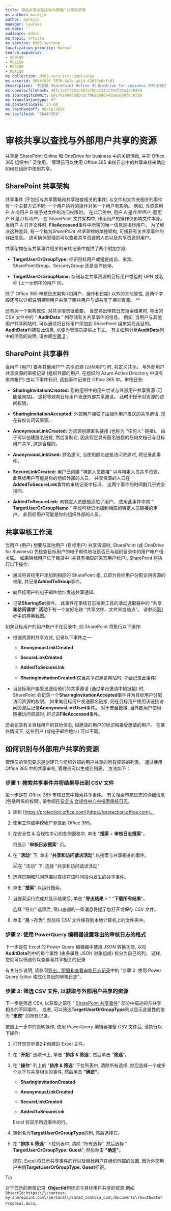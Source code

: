 ```yaml
---
title: 审核共享以查找与外部用户共享的资源
ms.author: markjjo
author: markjjo
manager: laurawi
ms.date: ''
audience: Admin
ms.topic: article
ms.service: O365-seccomp
localization_priority: Normal
search.appverid:
- SPO160
- MOE150
- BCS160
- MET150
ms.collection: M365-security-compliance
ms.assetid: 50bbf89f-7870-4c2a-ae14-42635e0cfc01
description: '共享是 SharePoint Online 和 OneDrive for business 中的关键活动。 管理员现在可以在 Office 365 审核日志中使用共享审核, 以确定与组织外部的用户共享的资源。 '
ms.openlocfilehash: 48fc1a67f501c807e76ba2333170df83a1248428
ms.sourcegitcommit: 60c701e9808d505cf96990d0643be10b8fbc0180
ms.translationtype: MT
ms.contentlocale: zh-CN
ms.lasthandoff: 08/16/2019
ms.locfileid: "36447359"
---
```

# <a name="use-sharing-auditing-in-the-office-365-audit-log"></a>审核共享以查找与外部用户共享的资源

共享是 SharePoint Online 和 OneDrive for business 中的关键活动, 并在 Office 365 组织中广泛使用。 管理员可以使用 Office 365 审核日志中的共享审核来确定如何在组织中使用共享。 
  
## <a name="the-sharepoint-sharing-schema"></a>SharePoint 共享架构

共享事件 (不包括与共享策略和共享链接相关的事件) 与文件和文件夹相关的事件有一个主要方式不同: 一个用户执行的操作对另一个用户有影响。 例如, 当资源用户 A 向用户 B 授予对文件的访问权限时。 在此示例中, 用户 A 是*作用用户*, 而用户 B 是*目标用户*。 在 SharePoint 文件架构中, 作用用户的操作仅影响文件本身。 当用户 A 打开文件时, **FileAccessed**事件中所需的唯一信息是操作用户。 为了解决这种差异, 有一个称为*SharePoint 共享架构*的单独架构, 可捕获有关共享事件的详细信息。 这可确保管理员可以查看共享资源的人员以及共享资源的用户。 
  
共享架构在与共享事件相关的审核记录中提供了两个附加字段: 
  
- **TargetUserOrGroupType:** 标识目标用户或组是成员、来宾、SharePointGroup、SecurityGroup 还是合作伙伴。

- **TargetUserOrGroupName:** 存储与之共享资源的目标用户或组的 UPN 或名称 (上一示例中的用户 B)。 

除了 Office 365 审核日志架构 (如用户、操作和日期) 以外的其他属性, 这两个字段还可以详细说明*哪些*用户共享了哪些用户与*谁*共享了*哪些*资源。 ** 
  
还有另一个架构属性, 对共享情景很重要。 当您导出审核日志搜索结果时, 导出的 CSV 文件中的 " **AuditData** " 列存储有关共享事件的信息。 例如, 当用户与其他用户共享网站时, 可以通过将目标用户添加到 SharePoint 组来实现此目的。 **AuditData**列捕获此信息, 以便为管理员提供上下文。 有关如何分析**AuditData**列中的信息的说明, 请参阅[步骤 2](#step-2-use-the-powerquery-editor-to-format-the-exported-audit-log) 。

## <a name="sharepoint-sharing-events"></a>SharePoint 共享事件

当用户 (用户) 要与其他用户** 共享资源 (*目标*用户) 时, 将定义共享。 与外部用户共享资源的审核记录 (组织外部的用户, 在组织的 Azure Active Directory 中没有来宾帐户) 由以下事件标识, 这些事件记录在 Office 365 中。审核日志:

- **SharingInvitationCreated:** 您的组织中的用户尝试与外部用户共享资源 (可能是网站)。 这将导致向目标用户发送外部共享邀请。 此时不授予对资源的访问权限。

- **SharingInvitationAccepted:** 外部用户接受了由操作用户发送的共享邀请, 现在有权访问该资源。

- **AnonymousLinkCreated:** 为资源创建匿名链接 (也称为 "任何人" 链接)。 由于可以创建匿名链接, 然后复制它, 因此假定具有匿名链接的任何文档已与目标用户共享, 这是合理的。

- **AnonymousLinkUsed:** 顾名思义, 当使用匿名链接访问资源时, 将记录此事件。 

- **SecureLinkCreated:** 用户已创建 "特定人员链接" 以与特定人员共享资源。 此目标用户可能是你的组织外部的人员。 共享资源的人员在**AddedToSecureLink**事件的审核记录中标识。 这两个事件的时间戳几乎完全相同。

- **AddedToSecureLink:** 向特定人员链接添加了用户。 使用此事件中的 " **TargetUserOrGroupName** " 字段可标识添加到相应的特定人员链接的用户。 此目标用户可能是你的组织外部的人员。

## <a name="sharing-auditing-work-flow"></a>共享审核工作流
  
当用户 (用户) 想要与其他用户 (目标用户) 共享资源时, SharePoint (或 OneDrive for Business) 先检查目标用户的电子邮件地址是否已与组织目录中的用户帐户相关联。 如果目标用户位于目录中 (并具有相应的来宾用户帐户), SharePoint 将执行以下操作:
  
-  通过将目标用户添加到相应的 SharePoint 组, 立即为目标用户分配访问资源的权限, 并记录**AddedToGroup**事件。 
    
- 向目标用户的电子邮件地址发送共享通知。
    
- 记录**SharingSet**事件。 此事件在审核日志搜索工具的活动选取器中的 "共享**和访问请求" 活动**下有一个友好名称 "共享文件、文件夹或站点"。 请参阅[第1步](#step-1-search-for-sharing-events-and-export-the-results-to-a-csv-file)中的屏幕截图。 
    
如果目标用户的用户帐户不在目录中, 则 SharePoint 将执行以下操作: 
    
   - 根据资源的共享方式, 记录以下事件之一:
   
      - **AnonymousLinkCreated**
   
      - **SecureLinkCreated**
   
      - **AddedToSecureLink** 

      - **SharingInvitationCreated**(仅当共享资源是网站时, 才会记录此事件)
    
   - 当目标用户接受发送给他们的共享邀请 (通过单击邀请中的链接) 时, SharePoint 会记录一个**SharingInvitationAccepted**事件并为目标用户分配访问资源的权限。 如果向目标用户发送匿名链接, 则在目标用户使用该链接访问资源后记录**AnonymousLinkUsed**事件。 对于安全链接, 当外部用户使用链接访问资源时, 将记录**FileAccessed**事件。

还会记录有关目标用户的其他信息, 如邀请的用户的标识和接受邀请的用户。 在某些情况下, 这些用户 (或电子邮件地址) 可以不同。 

## <a name="how-to-identify-resources-shared-with-external-users"></a>如何识别与外部用户共享的资源

管理员的常见要求是创建已与组织外部的用户共享的所有资源的列表。 通过使用 Office 365 中的共享审核, 管理员可以生成此列表。 方法如下：
  
### <a name="step-1-search-for-sharing-events-and-export-the-results-to-a-csv-file"></a>步骤 1: 搜索共享事件并将结果导出到 CSV 文件

第一步是在 Office 365 审核日志中搜索共享事件。 有关搜索审核日志的详细信息 (包括所需的权限), 请参阅[在安全 & 合规性中心中搜索审核日志](search-the-audit-log-in-security-and-compliance.md)。
  
1. 转到 [https://protection.office.com](https://protection.office.com)。
    
2. 使用工作或学校帐户登录到 Office 365。
    
3. 在安全性 & 合规性中心的左侧窗格中, 单击 "**搜索**  > **审核日志搜索**"。
    
    将显示 "**审核日志搜索**" 页。 
    
4. 在 "**活动**" 下, 单击 "**共享和访问请求活动**" 以搜索与共享相关的事件。 
    
    ![在 "活动" 下, 选择 "共享和访问请求活动"](media/46bb25b7-1eb2-4adf-903a-cc9ab58639f9.png)
  
5.  选择日期和时间范围以查找在该时间段内发生的共享事件。 
    
6. 单击 "**搜索**" 以运行搜索。 
    
7. 当搜索运行完成并显示结果后, 单击 "**导出结果** \> " "**下载所有结果**"。
    
    选择 "导出" 选项后, 窗口底部的一条消息将提示您打开或保存 CSV 文件。
    
8. 单击 "**另** \>存**为**", 然后将 CSV 文件保存到本地计算机上的文件夹中。 

### <a name="step-2-use-the-powerquery-editor-to-format-the-exported-audit-log"></a>步骤 2: 使用 PowerQuery 编辑器设置导出的审核日志的格式

下一步是在 Excel 的 Power Query 编辑器中使用 JSON 转换功能, 以将**AuditData**列中的每个属性 (由多属性 JSON 对象组成) 拆分为自己的列。 这样, 您就可以筛选列以查看与共享相关的记录

有关分步说明, 请参阅[导出、配置和查看审核日志记录](export-view-audit-log-records.md#step-2-format-the-exported-audit-log-using-the-power-query-editor)中的 "步骤 2: 使用 Power Query Editor 格式化导出的审核日志"。

### <a name="step-3-filter-the-csv-file-for-resources-shared-with-external-users"></a>步骤 3: 筛选 CSV 文件, 以获取与外部用户共享的资源

下一步是筛选 CSV, 以获取之前在 " [SharePoint 共享事件](#sharepoint-sharing-events)" 部分中描述的与共享相关的不同事件。 或者, 可以筛选**TargetUserOrGroupType**列以显示此属性的值为 "**来宾**" 的所有记录。 

按照上一步中的说明操作, 使用 PowerQuery 编辑器准备 CSV 文件后, 请执行以下操作:
    
1. 打开您在步骤2中创建的 Excel 文件。 

2. 在 "**开始**" 选项卡上, 单击 "**排序 & 筛选**", 然后单击 "**筛选**"。
    
3. 在 "**操作**" 列上的 "**排序 & 筛选**" 下拉列表中, 清除所有选择, 然后选择一个或多个以下与共享相关的事件, 然后单击 **"确定"**。
 
   - **SharingInvitationCreated**
   
   - **AnonymousLinkCreated**
   
   - **SecureLinkCreated**
   
   - **AddedToSecureLink** 
    
    Excel 将显示所选事件的行。
    
4. 转到名为**TargetUserOrGroupType**的列, 然后选择它。 
    
5. 在 "**排序 & 筛选**" 下拉列表中, 清除 "所有选择", 然后选择 " **TargetUserOrGroupType: Guest**", 然后单击 **"确定"**。
    
    现在, Excel 将显示共享事件的行以及目标用户在组织外部的位置, 因为外部用户由值**TargetUserOrGroupType: Guest**标识。 
  
> [!TIP]
> 对于显示的审核记录, **ObjectId**列标识与目标用户共享的资源;例如`ObjectId:https:\/\/contoso-my.sharepoint.com\/personal\/sarad_contoso_com\/Documents\/Southwater Proposal.docx`。
